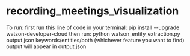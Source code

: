# recording_meetings_visualization
To run: first run this line of code in your terminal: pip install --upgrade watson-developer-cloud
then run: python watson_entity_extraction.py output.json keywords/entities/both (whichever feature you want to find)
output will appear in output.json
